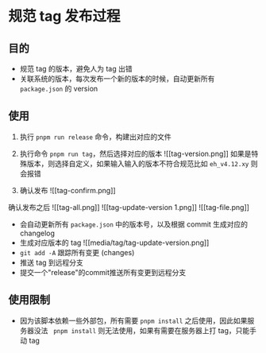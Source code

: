 # 规范 tag 发布过程

## 目的
- 规范 tag 的版本，避免人为 tag 出错
- 关联系统的版本，每次发布一个新的版本的时候，自动更新所有 ` package.json ` 的 version


## 使用
1. 执行 `pnpm run release` 命令，构建出对应的文件
2. 执行命令 `pnpm run tag`，然后选择对应的版本
![[tag-version.png]]
如果是特殊版本，则选择自定义，如果输入输入的版本不符合规范比如 `eh_v4.12.xy` 则会报错

3. 确认发布
![[tag-confirm.png]]

确认发布之后
![[tag-all.png]]
![[tag-update-version 1.png]]
![[tag-file.png]]
- 会自动更新所有 `package.json` 中的版本号，以及根据 commit 生成对应的 changelog
- 生成对应版本的 tag
![[media/tag/tag-update-version.png]]
- `git add -A` 跟踪所有变更 (changes)
- 推送 tag 到远程分支
- 提交一个"release"的commit推送所有变更到远程分支


## 使用限制
- 因为该脚本依赖一些外部包，所有需要 `pnpm install`  之后使用，因此如果服务器没法 ` pnpm install` 则无法使用，如果有需要在服务器上打 tag，只能手动 tag
